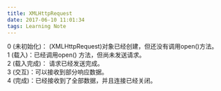 ```yaml
---
title: XMLHttpRequest
date: 2017-06-10 11:01:34
tags: Learning Note
---
```


0 (未初始化)： (XMLHttpRequest)对象已经创建，但还没有调用open()方法。  
1 (载入)：已经调用open() 方法，但尚未发送请求。  
2 (载入完成)： 请求已经发送完成。  
3 (交互)：可以接收到部分响应数据。  
4 (完成)：已经接收到了全部数据，并且连接已经关闭。  